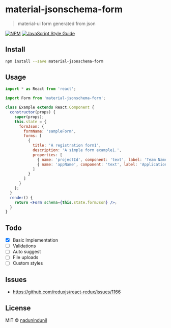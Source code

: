 # material-jsonschema-form

> material-ui form generated from json

[![NPM](https://img.shields.io/npm/v/material-jsonschema-form.svg)](https://www.npmjs.com/package/material-jsonschema-form) [![JavaScript Style Guide](https://img.shields.io/badge/code_style-standard-brightgreen.svg)](https://standardjs.com)

## Install

```bash
npm install --save material-jsonschema-form
```

## Usage

```jsx
import * as React from 'react';

import Form from 'material-jsonschema-form';

class Example extends React.Component {
  constructor(props) {
    super(props);
    this.state = {
      formJson: {
        formName: 'sampleForm',
        forms: [
          {
            title: 'A registration form1',
            description: 'A simple form example1.',
            properties: [
              { name: 'projectId', component: 'text', label: 'Team Name' },
              { name: 'appName', component: 'text', label: 'Application Name' }
            ]
          }
        ]
      }
    };
  }
  render() {
    return <Form schema={this.state.formJson} />;
  }
}
```

## Todo
- [x] Basic Implementation
- [ ] Validations
- [ ] Auto suggest
- [ ] File uploads
- [ ] Custom styles

## Issues

- https://github.com/reduxjs/react-redux/issues/1166

## License

MIT © [nadunindunil](https://github.com/nadunindunil)
